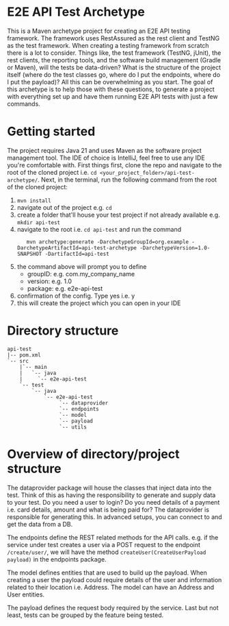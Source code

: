 # E2E API Test Archetype
This is a Maven archetype project for creating an E2E API testing framework. The framework uses RestAssured as the rest client and TestNG as the test framework. When creating a testing framework from scratch there is a lot to consider. Things like, the test framework (TestNG, jUnit), the rest clients, the reporting tools, and the software build management (Gradle or Maven), will the tests be data-driven? What is the structure of the project itself (where do the test classes go, where do I put the endpoints, where do I put the payload)? All this can be overwhelming as you start. The goal of this archetype is to help those with these questions, to generate a project with everything set up and have them running E2E API tests with just a few commands.
# Getting started
The project requires Java 21 and uses Maven as the software project management tool. The IDE of choice is IntelliJ, feel free to use any IDE you're comfortable with.
First things first, clone the repo and navigate to the root of the cloned project i.e. `cd <your_project_folder>/api-test-archetype/`. 
Next, in the terminal, run the following command from the root of the cloned project:
1. `mvn install`
2. navigate out of the project e.g. `cd` 
3. create a folder that'll house your test project if not already available e.g. `mkdir api-test`
4. navigate to the root i.e. `cd api-test` and run the command
      ```
         mvn archetype:generate -DarchetypeGroupId=org.example -DarchetypeArtifactId=api-test-archetype -DarchetypeVersion=1.0-SNAPSHOT -DartifactId=api-test  
      ```
5. the command above will prompt you to define
      - groupID: e.g. com.my_company_name
      - version: e.g. 1.0
      - package: e.g. e2e-api-test 
6. confirmation of the config. Type yes i.e. y 
7. this will create the project which you can open in your IDE

# Directory structure
```
api-test
|-- pom.xml
`-- src
    |`-- main
    |   `-- java
    |     `-- e2e-api-test
    `-- test
        `-- java
            `-- e2e-api-test
                 `-- dataprovider
                 `-- endpoints
                 `-- model
                 `-- payload
                 `-- utils
```
# Overview of directory/project structure
The dataprovider package will house the classes that inject data into the test. Think of this as having the responsibility
to generate and supply data to your test. Do you need a user to login? Do you need details of a payment i.e. card details,
amount and what is being paid for? The dataprovider is responsible for generating this. In advanced setups, you can connect to 
and get the data from a DB.

The endpoints define the REST related methods for the API calls. e.g. if the service under test
creates a user via a POST request to the endpoint `/create/user/`, we will have the method `createUser(CreateUserPayload payload)`
in the endpoints package. 

The model defines entities that are used to build up the payload. When 
creating a user the payload could require details of the user and information related to their location i.e.
Address. The model can have an Address and User entities.

The payload defines the request body required by the service. Last but not least, tests can be grouped by the feature being tested.